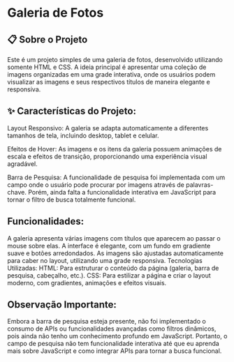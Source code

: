 
# Galeria de Fotos

## 📋 Sobre o Projeto
Este é um projeto simples de uma galeria de fotos, desenvolvido utilizando somente HTML e CSS. A ideia principal é apresentar uma coleção de imagens organizadas em uma grade interativa, onde os usuários podem visualizar as imagens e seus respectivos títulos de maneira elegante e responsiva.

## ✨ Características do Projeto:
Layout Responsivo: A galeria se adapta automaticamente a diferentes tamanhos de tela, incluindo desktop, tablet e celular.

Efeitos de Hover: As imagens e os itens da galeria possuem animações de escala e efeitos de transição, proporcionando uma experiência visual agradável.

Barra de Pesquisa: A funcionalidade de pesquisa foi implementada com um campo onde o usuário pode procurar por imagens através de palavras-chave. Porém, ainda falta a funcionalidade interativa em JavaScript para tornar o filtro de busca totalmente funcional.

## Funcionalidades:
A galeria apresenta várias imagens com títulos que aparecem ao passar o mouse sobre elas.
A interface é elegante, com um fundo em gradiente suave e botões arredondados.
As imagens são ajustadas automaticamente para caber no layout, utilizando uma grade responsiva.
Tecnologias Utilizadas:
HTML: Para estruturar o conteúdo da página (galeria, barra de pesquisa, cabeçalho, etc.).
CSS: Para estilizar a página e criar o layout moderno, com gradientes, animações e efeitos visuais.

## Observação Importante:
Embora a barra de pesquisa esteja presente, não foi implementado o consumo de APIs ou funcionalidades avançadas como filtros dinâmicos, pois ainda não tenho um conhecimento profundo em JavaScript. Portanto, o campo de pesquisa não tem funcionalidade interativa até que eu aprenda mais sobre JavaScript e como integrar APIs para tornar a busca funcional.
